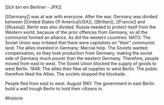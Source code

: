 [[Ich bin ein Berliner - JFK]]

[[Germany]] was at war with everyone. After the war. Germany was divided between [[United States Of America|USA]], [[Brittan]], [[France]] and [[Russia]]. Berlin was also divided. Russia needed to protect itself from the Western world, because of the prior offences from Germany, so all the communist formed an alliance. As did the western countries: NATO. The Soviet Union was irritated that there were capitalists on "their" communist land. The allies invested in Germany: Marcial help. The Soviets wanted compensation, so they took production from Germany, making the soviet side of Germany much pourer than the western Germany. Therefore, people moved from east to west. The Soviet Union blocked the supply of goods to west Berlin. 1948: The allies then flew all supplies to west Berlin. The public therefore liked the Allies. The soviets stopped the blockade.

People fled from east to west. August 1961: The government in east Berlin build a wall trough Berlin to hold their citizens in.

#historie 